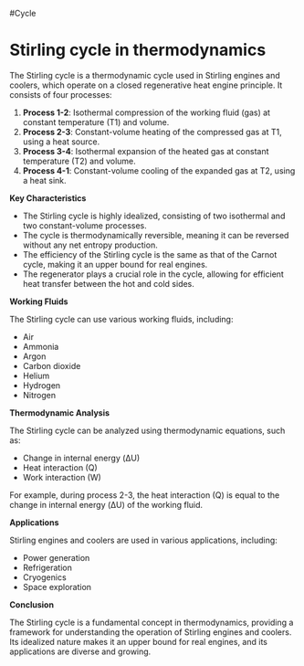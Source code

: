 #Cycle

# Stirling cycle in thermodynamics

The Stirling cycle is a thermodynamic cycle used in Stirling engines and coolers, which operate on a closed regenerative heat engine principle. It consists of four processes:

1. **Process 1-2**: Isothermal compression of the working fluid (gas) at constant temperature (T1) and volume.
2. **Process 2-3**: Constant-volume heating of the compressed gas at T1, using a heat source.
3. **Process 3-4**: Isothermal expansion of the heated gas at constant temperature (T2) and volume.
4. **Process 4-1**: Constant-volume cooling of the expanded gas at T2, using a heat sink.

**Key Characteristics**

- The Stirling cycle is highly idealized, consisting of two isothermal and two constant-volume processes.
- The cycle is thermodynamically reversible, meaning it can be reversed without any net entropy production.
- The efficiency of the Stirling cycle is the same as that of the Carnot cycle, making it an upper bound for real engines.
- The regenerator plays a crucial role in the cycle, allowing for efficient heat transfer between the hot and cold sides.

**Working Fluids**

The Stirling cycle can use various working fluids, including:

- Air
- Ammonia
- Argon
- Carbon dioxide
- Helium
- Hydrogen
- Nitrogen

**Thermodynamic Analysis**

The Stirling cycle can be analyzed using thermodynamic equations, such as:

- Change in internal energy (ΔU)
- Heat interaction (Q)
- Work interaction (W)

For example, during process 2-3, the heat interaction (Q) is equal to the change in internal energy (ΔU) of the working fluid.

**Applications**

Stirling engines and coolers are used in various applications, including:

- Power generation
- Refrigeration
- Cryogenics
- Space exploration

**Conclusion**

The Stirling cycle is a fundamental concept in thermodynamics, providing a framework for understanding the operation of Stirling engines and coolers. Its idealized nature makes it an upper bound for real engines, and its applications are diverse and growing.